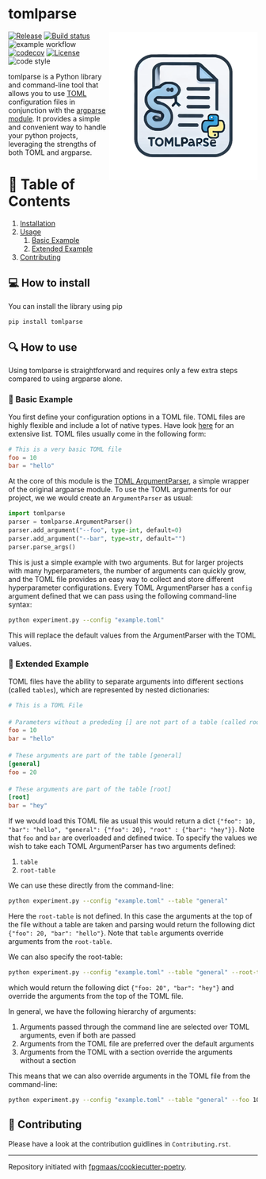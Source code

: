 # tomlparse 

<a href="https://github.com/florianmahner/tomlparse/blob/main/docs/logo.png?raw=true"><img src="https://github.com/florianmahner/tomlparse/blob/main/docs/logo.png?raw=true" width="300" align="right" /></a>

[![Release](https://img.shields.io/github/v/release/florianmahner/tomlparse)](https://img.shields.io/github/v/release/florianmahner/tomlparse)
[![Build status](https://img.shields.io/github/actions/workflow/status/florianmahner/tomlparse/main.yml?branch=main)](https://github.com/florianmahner/toml-argparse/actions/workflows/main.yml?query=branch%3Amain)
![example workflow](https://github.com/florianmahner/tomlparse/actions/workflows/main.yml/badge.svg)
[![codecov](https://codecov.io/gh/florianmahner/tomlparse/branch/main/graph/badge.svg)](https://codecov.io/gh/florianmahner/tomlparse)
[![License](https://img.shields.io/github/license/florianmahner/tomlparse)](https://img.shields.io/github/license/florianmahner/tomlparse)
![code style](https://img.shields.io/badge/code%20style-black-black)

tomlparse is a Python library and command-line tool that allows you to use <a href="https://toml.io/en/">TOML</a> configuration files in conjunction with the <a href="https://docs.python.org/3/library/argparse.html">argparse module</a>. It provides a simple and convenient way to handle your python projects, leveraging the strengths of both TOML and argparse.


# :notebook_with_decorative_cover: Table of Contents
1. [Installation](#installation)
2. [Usage](#usage)
    1. [Basic Example](#basic-example)
    2. [Extended Example](#extended-example)
5. [Contributing](#contributing)


## :computer: How to install

You can install the library using pip

```bash
pip install tomlparse
```


## :mag: How to use

Using tomlparse is straightforward and requires only a few extra steps compared to using argparse alone.

### :snake: Basic Example

You first define your configuration options in a TOML file. TOML files are highly flexible and include a lot of native types. Have look [here](https://toml.io/en/v1.0.0) for an extensive list.  TOML files usually come in the following form:

```toml
# This is a very basic TOML file
foo = 10
bar = "hello"
```

At the core of this module is the  [TOML ArgumentParser](https://github.com/florianmahner/toml-argparse/blob/main/tomlparse/argparse.py), a simple wrapper of the original argparse module. To use the TOML arguments for our project, we we would create an `ArgumentParser` as usual:

```python
import tomlparse
parser = tomlparse.ArgumentParser()
parser.add_argument("--foo", type-int, default=0)
parser.add_argument("--bar", type=str, default="")
parser.parse_args()
```

This is just a simple example with two arguments. But for larger projects with many hyperparameters, the number of arguments can quickly grow, and the TOML file provides an easy way to collect and store different hyperparameter configurations. Every TOML ArgumentParser has a `config` argument defined that we can pass using the following command-line syntax:

```bash
python experiment.py --config "example.toml"
```

This will replace the default values from the ArgumentParser with the TOML values.

### :snake: Extended Example

TOML files have the ability to separate arguments into different sections (called `tables`), which are represented by nested dictionaries:

```toml
# This is a TOML File

# Parameters without a prededing [] are not part of a table (called root-table)
foo = 10
bar = "hello"

# These arguments are part of the table [general]
[general]
foo = 20

# These arguments are part of the table [root]
[root]
bar = "hey"
```

If we would load this TOML file as usual this would return a dict `{"foo": 10, "bar": "hello", "general": {"foo": 20}, "root" : {"bar": "hey"}}`. Note that `foo` and `bar` are overloaded and defined twice. To specify the values we wish to take each TOML ArgumentParser has two arguments defined:

1. `table`
2. `root-table`

We can use these directly from the command-line:

```bash
python experiment.py --config "example.toml" --table "general"
```

Here the `root-table` is not defined. In this case the arguments at the top of the file without a table are taken and parsing would return the following dict `{"foo": 20, "bar": "hello"}`. Note that `table` arguments override arguments from the `root-table`. 

We can also specify the root-table:

```bash
python experiment.py --config "example.toml" --table "general" --root-table "root"
```

which would return the following dict `{"foo: 20", "bar": "hey"}` and override the arguments from the top of the TOML file.

In general, we have the following hierarchy of arguments:
1. Arguments passed through the command line are selected over TOML
           arguments, even if both are passed
2. Arguments from the TOML file are preferred over the default arguments
3. Arguments from the TOML with a section override the arguments without a section

This means that we can also override arguments in the TOML file from the command-line:

```bash
python experiment.py --config "example.toml" --table "general" --foo 100
```


## :blossom: Contributing

Please have a look at the contribution guidlines in `Contributing.rst`.

---

Repository initiated with [fpgmaas/cookiecutter-poetry](https://github.com/fpgmaas/cookiecutter-poetry).
